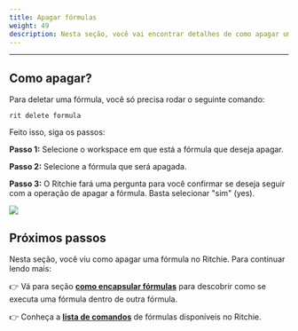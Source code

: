 ```yaml
---
title: Apagar fórmulas
weight: 49
description: Nesta seção, você vai encontrar detalhes de como apagar uma fórmula no Ritchie.
---
```


---

## Como apagar?

Para deletar uma fórmula, você só precisa rodar o seguinte comando:

```text
rit delete formula
```

Feito isso, siga os passos:

**Passo 1:** Selecione o workspace em que está a fórmula que deseja apagar.

**Passo 2:** Selecione a fórmula que será apagada.

**Passo 3:** O Ritchie fará uma pergunta para você confirmar se deseja seguir com a operação de apagar a fórmula. Basta selecionar "sim" \(yes\).

![](/docs-ritchie/shared/delete-formula.gif)

## Próximos passos

Nesta seção, você viu como apagar uma fórmula no Ritchie. Para continuar lendo mais:

👉 Vá para seção [**como encapsular fórmulas**](/docs-ritchie/pt-br/fórmulas/encapsular-fórmulas/) para descobrir como se executa uma fórmula dentro de outra fórmula.

👉 Conheça a [**lista de comandos**](/docs-ritchie/pt-br/referência/lista-de-comandos-e-flags/) de fórmulas disponíveis no Ritchie.
